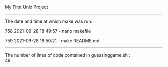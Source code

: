 My First Unix Project
	
---------
	
The date and time at which make was run: 
	
  758  2021-09-28 18:49:57 -  nano makefile
	
  759  2021-09-28 18:50:21 -  make README.md
	
---------
	
The number of lines of code contained in guessinggame.sh :  
49

